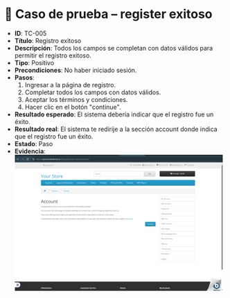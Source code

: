 # 🧪 Caso de prueba – register exitoso

- **ID**: TC-005
- **Título**: Registro exitoso
- **Descripción**: Todos los campos se completan con datos válidos para permitir el registro exitoso.
- **Tipo**: Positivo
- **Precondiciones**: No haber iniciado sesión.
- **Pasos**:
  1. Ingresar a la página de registro.
  2. Completar todos los campos con datos válidos.
  3. Aceptar los términos y condiciones.
  4. Hacer clic en el botón "continue".
- **Resultado esperado**: El sistema debería indicar que el registro fue un éxito.
- **Resultado real**: El sistema te redirije a la sección account donde indica que el registro fue un éxito.
- **Estado**: Paso
- **Evidencia**: ![captura](../evidencias/captura-registro-exitoso.png)
